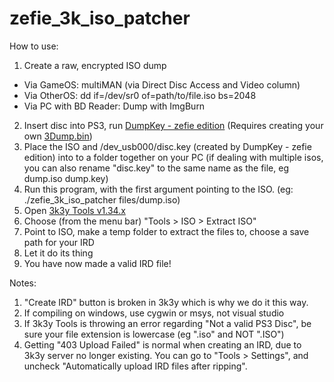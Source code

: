 # zefie_3k_iso_patcher

How to use:

1. Create a raw, encrypted ISO dump
  * Via GameOS: multiMAN (via Direct Disc Access and Video column)
  * Via OtherOS: dd if=/dev/sr0 of=path/to/file.iso bs=2048
  * Via PC with BD Reader: Dump with ImgBurn
  
2. Insert disc into PS3, run [DumpKey - zefie edition](https://github.com/zefie/getkey_gameos_zefie) (Requires creating your own [3Dump.bin](http://forum.redump.org/post/61023/#p61023))
3. Place the ISO and /dev_usb000/disc.key (created by DumpKey - zefie edition) into to a folder together on your PC (if dealing with multiple isos, you can also rename "disc.key" to the same name as the file, eg dump.iso dump.key)
4. Run this program, with the first argument pointing to the ISO. (eg: ./zefie_3k_iso_patcher files/dump.iso)
5. Open [3k3y Tools v1.34.x](https://archive.midnightchannel.net/SonyPS/PS3/Windows%20Apps/3k3y%20IsoTools-1.34.7.7z)
6. Choose (from the menu bar) "Tools > ISO > Extract ISO"
7. Point to ISO, make a temp folder to extract the files to, choose a save path for your IRD
8. Let it do its thing
9. You have now made a valid IRD file!

Notes:

1. "Create IRD" button is broken in 3k3y which is why we do it this way.
2. If compiling on windows, use cygwin or msys, not visual studio
3. If 3k3y Tools is throwing an error regarding "Not a valid PS3 Disc", be sure your file extension is lowercase (eg ".iso" and NOT ".ISO")
4. Getting "403 Upload Failed" is normal when creating an IRD, due to 3k3y server no longer existing. You can go to "Tools > Settings", and uncheck "Automatically upload IRD files after ripping".
